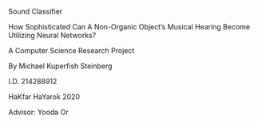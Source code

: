 Sound Classifier

How Sophisticated Can A Non-Organic Object’s Musical Hearing Become Utilizing Neural Networks?



A Computer Science Research Project

By Michael Kuperfish Steinberg

I.D. 214288912

HaKfar HaYarok 2020

Advisor: Yooda Or


